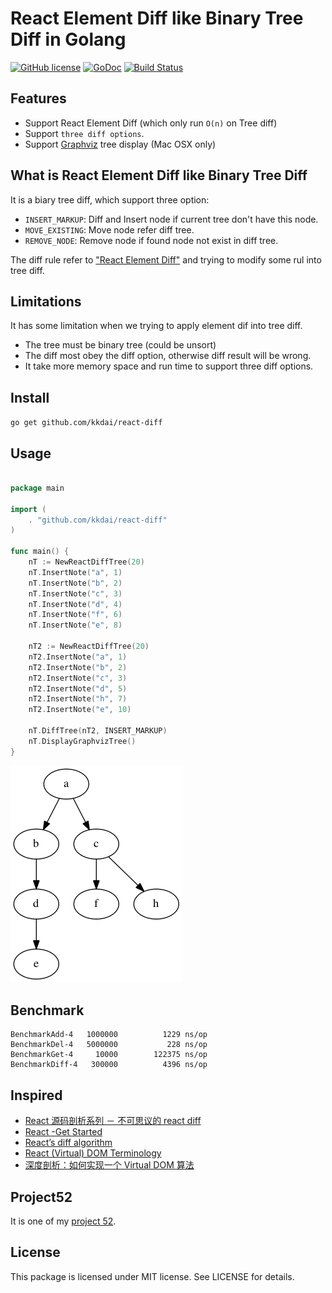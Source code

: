 React Element Diff like Binary Tree Diff in Golang
==================

[![GitHub license](https://img.shields.io/badge/license-MIT-blue.svg)](https://raw.githubusercontent.com/kkdai/react-diff/master/LICENSE)  [![GoDoc](https://godoc.org/github.com/kkdai/react-diff?status.svg)](https://godoc.org/github.com/kkdai/react-diff)  [![Build Status](https://travis-ci.org/kkdai/react-diff.svg?branch=master)](https://travis-ci.org/kkdai/react-diff)


Features
---------------

- Support React Element Diff (which only run `O(n)` on Tree diff)
- Support `three diff options`. 
- Support [Graphviz](http://www.graphviz.org/) tree display (Mac OSX only)

What is React Element Diff like Binary Tree Diff
---------------

It is a biary tree diff, which support three option: 

- `INSERT_MARKUP`: Diff and Insert node if current tree don't have this node.
- `MOVE_EXISTING`: Move node refer diff tree.
- `REMOVE_NODE`: Remove node if found node not exist in diff tree.

The diff rule refer to ["React Element Diff"](https://facebook.github.io/react/docs/glossary.html) and trying to modify some rul into tree diff.



Limitations
---------------

It has some limitation when we trying to apply element dif into tree diff.

- The tree must be binary tree (could be unsort)
- The diff most obey the diff option, otherwise diff result will be wrong.
- It take more memory space and run time to support three diff options.


Install
---------------
`go get github.com/kkdai/react-diff`


Usage
---------------

```go

package main

import (
	. "github.com/kkdai/react-diff"
)

func main() {
	nT := NewReactDiffTree(20)
	nT.InsertNote("a", 1)
	nT.InsertNote("b", 2)
	nT.InsertNote("c", 3)
	nT.InsertNote("d", 4)
	nT.InsertNote("f", 6)
	nT.InsertNote("e", 8)

	nT2 := NewReactDiffTree(20)
	nT2.InsertNote("a", 1)
	nT2.InsertNote("b", 2)
	nT2.InsertNote("c", 3)
	nT2.InsertNote("d", 5)
	nT2.InsertNote("h", 7)
	nT2.InsertNote("e", 10)

	nT.DiffTree(nT2, INSERT_MARKUP)
	nT.DisplayGraphvizTree()
}
```

![](images/ex1.png)


Benchmark
---------------

```
BenchmarkAdd-4 	 1000000	      1229 ns/op
BenchmarkDel-4 	 5000000	       228 ns/op
BenchmarkGet-4 	   10000	    122375 ns/op
BenchmarkDiff-4	  300000	      4396 ns/op
```

Inspired
---------------

- [React 源码剖析系列 － 不可思议的 react diff](http://zhuanlan.zhihu.com/purerender/20346379)
- [React -Get Started](http://facebook.github.io/react/docs/getting-started.html)
- [React’s diff algorithm](http://calendar.perfplanet.com/2013/diff/)
- [React (Virtual) DOM Terminology](https://facebook.github.io/react/docs/glossary.html)
- [深度剖析：如何实现一个 Virtual DOM 算法](https://github.com/livoras/blog/issues/13)

Project52
---------------

It is one of my [project 52](https://github.com/kkdai/project52).


License
---------------

This package is licensed under MIT license. See LICENSE for details.

